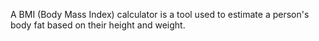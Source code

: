 A BMI (Body Mass Index) calculator is a tool used to estimate a person's body fat based on their height and weight.
